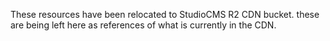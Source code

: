 These resources have been relocated to StudioCMS R2 CDN bucket. these are being left here as references of what is currently in the CDN.